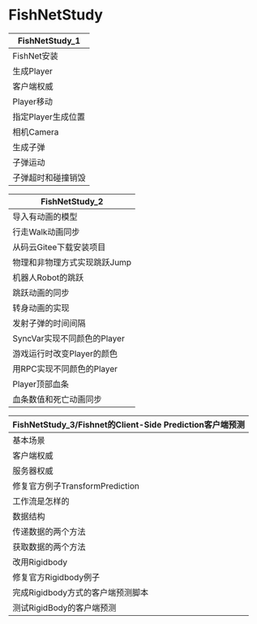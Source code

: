 # FishNetStudy

| FishNetStudy_1     |
| ------------------ |
| FishNet安装        |
| 生成Player         |
| 客户端权威         |
| Player移动         |
| 指定Player生成位置 |
| 相机Camera         |
| 生成子弹           |
| 子弹运动           |
| 子弹超时和碰撞销毁 |

| FishNetStudy_2               |
| ---------------------------- |
| 导入有动画的模型             |
| 行走Walk动画同步             |
| 从码云Gitee下载安装项目      |
| 物理和非物理方式实现跳跃Jump |
| 机器人Robot的跳跃            |
| 跳跃动画的同步               |
| 转身动画的实现               |
| 发射子弹的时间间隔           |
| SyncVar实现不同颜色的Player  |
| 游戏运行时改变Player的颜色   |
| 用RPC实现不同颜色的Player    |
| Player顶部血条               |
| 血条数值和死亡动画同步       |

| FishNetStudy_3/Fishnet的Client-Side Prediction客户端预测 |
| -------------------------------------------------------- |
| 基本场景                                                 |
| 客户端权威                                               |
| 服务器权威                                               |
| 修复官方例子TransformPrediction                          |
| 工作流是怎样的                                           |
| 数据结构                                                 |
| 传递数据的两个方法                                       |
| 获取数据的两个方法                                       |
| 改用Rigidbody                                            |
| 修复官方Rigidbody例子                                    |
| 完成Rigidbody方式的客户端预测脚本                        |
| 测试RigidBody的客户端预测                                |

